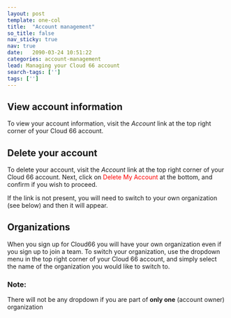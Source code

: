 ```yaml
---
layout: post
template: one-col
title:  "Account management"
so_title: false
nav_sticky: true
nav: true
date:   2090-03-24 10:51:22
categories: account-management
lead: Managing your Cloud 66 account
search-tags: ['']
tags: ['']
---
```


## View account information
To view your account information, visit the _Account_ link at the top right corner of your Cloud 66 account.

## Delete your account
To delete your account, visit the _Account_ link at the top right corner of your Cloud 66 account. Next, click on <font color='red'>Delete My Account</font> at the bottom, and confirm if you wish to proceed.

If the link is not present, you will need to switch to your own organization (see below) and then it will appear.


## Organizations

When you sign up for Cloud66 you will have your own organization even if you sign up to join a team. To switch your organization, use the dropdown menu in the top right corner of your Cloud 66 account, and simply select the name of the organization you would like to switch to.

<div class="notice">
  <h3>Note:</h3><p>There will not be any dropdown if you are part of <b>only one</b> (account owner) organization </p>
</div>